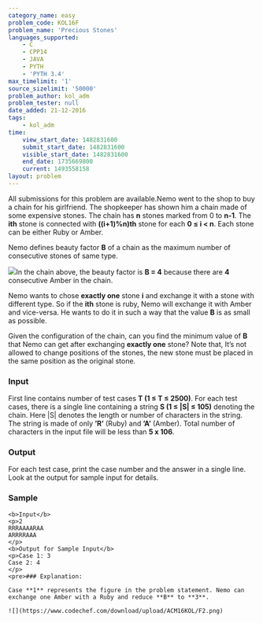 ```yaml
---
category_name: easy
problem_code: KOL16F
problem_name: 'Precious Stones'
languages_supported:
    - C
    - CPP14
    - JAVA
    - PYTH
    - 'PYTH 3.4'
max_timelimit: '1'
source_sizelimit: '50000'
problem_author: kol_adm
problem_tester: null
date_added: 21-12-2016
tags:
    - kol_adm
time:
    view_start_date: 1482831600
    submit_start_date: 1482831600
    visible_start_date: 1482831600
    end_date: 1735669800
    current: 1493558158
layout: problem
---
```

All submissions for this problem are available.Nemo went to the shop to buy a chain for his girlfriend. The shopkeeper has shown him a chain made of some expensive stones. The chain has **n** stones marked from 0 to **n-1**. The **ith** stone is connected with **((i+1)%n)th** stone for each **0 ≤ i < n**. Each stone can be either Ruby or Amber.

Nemo defines beauty factor **B** of a chain as the maximum number of consecutive stones of same type.

![](https://www.codechef.com/download/upload/ACM16KOL/F.png)In the chain above, the beauty factor is **B = 4** because there are **4** consecutive Amber in the chain.

Nemo wants to chose **exactly one** stone **i** and exchange it with a stone with different type. So if the **ith** stone is ruby, Nemo will exchange it with Amber and vice-versa. He wants to do it in such a way that the value **B** is as small as possible.

Given the configuration of the chain, can you find the minimum value of **B** that Nemo can get after exchanging **exactly one** stone? Note that, It’s not allowed to change positions of the stones, the new stone must be placed in the same position as the original stone.

### Input

First line contains number of test cases **T (1 ≤ T ≤ 2500)**. For each test cases, there is a single line containing a string **S (1 ≤ |S| ≤ 105)** denoting the chain. Here |S| denotes the length or number of characters in the string. The string is made of only **’R’** (Ruby) and **’A’** (Amber). Total number of characters in the input file will be less than **5 x 106**.

### Output

For each test case, print the case number and the answer in a single line. Look at the output for sample input for details.

### Sample

 ```
<b>Input</b>
<p>2
RRRAAAARAA
ARRRRAAA
</p>
<b>Output for Sample Input</b>
<p>Case 1: 3
Case 2: 4
</p>
<pre>### Explanation:

Case **1** represents the figure in the problem statement. Nemo can exchange one Amber with a Ruby and reduce **B** to **3**.

![](https://www.codechef.com/download/upload/ACM16KOL/F2.png)
